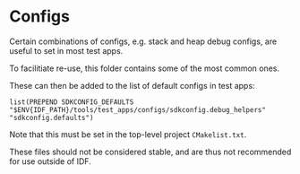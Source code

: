 # Configs

Certain combinations of configs, e.g. stack and heap debug configs, are useful to set in most test apps.

To facilitiate re-use, this folder contains some of the most common ones.

These can then be added to the list of default configs in test apps:

```
list(PREPEND SDKCONFIG_DEFAULTS "$ENV{IDF_PATH}/tools/test_apps/configs/sdkconfig.debug_helpers" "sdkconfig.defaults")
```

Note that this must be set in the top-level project `CMakelist.txt`.

These files should not be considered stable, and are thus not recommended for use outside of IDF.
